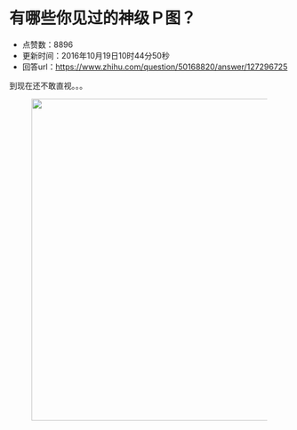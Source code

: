 # 有哪些你见过的神级Ｐ图？
- 点赞数：8896
- 更新时间：2016年10月19日10时44分50秒
- 回答url：https://www.zhihu.com/question/50168820/answer/127296725
<body>
 <p data-pid="ndbSSyGx">到现在还不敢直视。。。</p>
 <figure>
  <img src="https://picx.zhimg.com/50/b09b6b021d304ca0a82f5beda3272b5b_720w.jpg?source=1940ef5c" data-rawwidth="580" data-rawheight="435" data-original-token="b09b6b021d304ca0a82f5beda3272b5b" class="origin_image zh-lightbox-thumb" width="580" data-original="https://picx.zhimg.com/b09b6b021d304ca0a82f5beda3272b5b_r.jpg?source=1940ef5c">
 </figure>
</body>